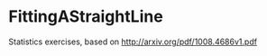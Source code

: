 FittingAStraightLine
====================

Statistics exercises, based on http://arxiv.org/pdf/1008.4686v1.pdf